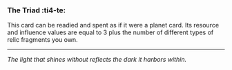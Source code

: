 ### **The Triad** :ti4-te:

This card can be readied and spent as if it were a planet card.
Its resource and influence values are equal to 3 plus the number of different types of relic fragments you own.

---

_The light that shines without reflects the dark it harbors within._
